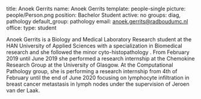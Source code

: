 title: Anoek Gerrits
name: Anoek Gerrits
template: people-single
picture: people/Person.png
position: Bachelor Student
active: no
groups: diag, pathology
default_group: pathology
email: anoek.gerrits@radboudumc.nl
office: 
type: student

Anoek Gerrits is a Biology and Medical Laboratory Research student at the HAN University of Applied Sciences with a specialization in Biomedical research and she followed the minor cyto-histopathology . From February 2019 until June 2019 she performed a research internship at the Chemokine Research Group at the University of Glasgow. At the Computational Pathology group, she is performing a research internship from 4th of February until the end of June 2020 focusing on lymphocyte infiltration in breast cancer metastasis in lymph nodes under the supervision of Jeroen van der Laak. 
